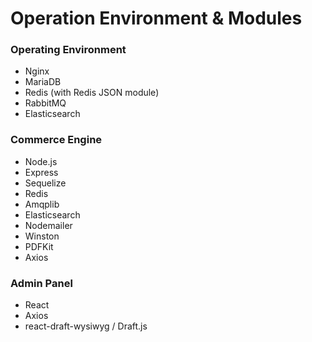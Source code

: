 # Operation Environment & Modules

### Operating Environment

* Nginx
* MariaDB
* Redis (with Redis JSON module)
* RabbitMQ
* Elasticsearch

### Commerce Engine

* Node.js
* Express
* Sequelize
* Redis
* Amqplib
* Elasticsearch
* Nodemailer
* Winston
* PDFKit
* Axios

### Admin Panel

* React
* Axios
* react-draft-wysiwyg / Draft.js

